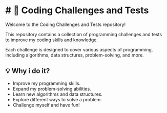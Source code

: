 # # 🚀 Coding Challenges and Tests

Welcome to the Coding Challenges and Tests repository! 

This repository contains a collection of programming challenges and tests to improve my coding skills and knowledge.

Each challenge is designed to cover various aspects of programming, including algorithms, data structures, problem-solving, and more.

## 💡 Why i do it?

- Improve my programming skills.
- Expand my problem-solving abilities.
- Learn new algorithms and data structures.
- Explore different ways to solve a problem.
- Challenge myself and have fun!
